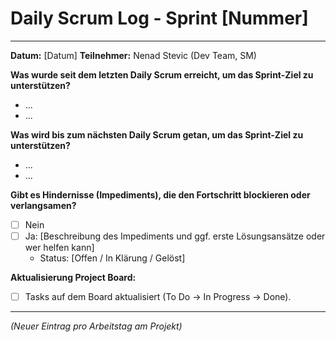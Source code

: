 # Daily Scrum Log - Sprint [Nummer]

---
**Datum:** [Datum]
**Teilnehmer:** Nenad Stevic (Dev Team, SM)

**Was wurde seit dem letzten Daily Scrum erreicht, um das Sprint-Ziel zu unterstützen?**
*   ...
*   ...

**Was wird bis zum nächsten Daily Scrum getan, um das Sprint-Ziel zu unterstützen?**
*   ...
*   ...

**Gibt es Hindernisse (Impediments), die den Fortschritt blockieren oder verlangsamen?**
*   [ ] Nein
*   [ ] Ja: [Beschreibung des Impediments und ggf. erste Lösungsansätze oder wer helfen kann]
    *   Status: [Offen / In Klärung / Gelöst]

**Aktualisierung Project Board:**
*   [ ] Tasks auf dem Board aktualisiert (To Do -> In Progress -> Done).
---
*(Neuer Eintrag pro Arbeitstag am Projekt)*